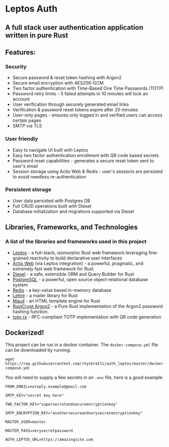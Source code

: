 # Leptos Auth
## A full stack user authentication application written in pure Rust

## Features:
### Security
- Secure password & reset token hashing with Argon2
- Secure email encryption with AES256-GCM
- Two factor authentication with Time-Based One Time Passwords (TOTP)
- Password retry limits - 5 failed attempts in 10 minutes will lock an account
- User verification through securely generated email links
- Verification & password reset tokens expire after 20 minutes
- User-only pages - ensures only logged in and verified users can access certain pages
- SMTP via TLS

### User friendly
- Easy to navigate UI built with Leptos
- Easy two factor authentication enrollment with QR code based secrets
- Password reset capabilities - generates a secure reset token sent to user's email
- Session storage using Actix Web & Redis - user's sessions are persisted to avoid needless re-authentication

### Persistent storage
- User data persisted with Postgres DB
- Full CRUD operations built with Diesel
- Database initialization and migrations supported via Diesel

## Libraries, Frameworks, and Technologies
### A list of the libraries and frameworks used in this project
- [Leptos](https://github.com/leptos-rs/leptos) - a full-stack, isomorphic Rust web framework leveraging fine-grained reactivity to build declarative user interfaces
- [Actix Web](https://github.com/actix/actix-web) (via Leptos integration) - a powerful, pragmatic, and extremely fast web framework for Rust
- [Diesel](https://github.com/diesel-rs/diesel) - a safe, extensible ORM and Query Builder for Rust
- [PostgreSQL](https://www.postgresql.org/) - a powerful, open source object-relational database system 
- [Redis](https://github.com/redis/redis) - a key-value based in-memory database
- [Lettre](https://github.com/lettre/lettre) - a mailer library for Rust
- [Maud](https://github.com/lambda-fairy/maud) - an HTML template engine for Rust
- [RustCrypt Argon2](https://docs.rs/argon2/latest/argon2/) - a Pure Rust implementation of the Argon2 password hashing function.
- [totp-rs](https://github.com/constantoine/totp-rs) - RFC-compliant TOTP implementation with QR code generation


## Dockerized!

This project can be run in a docker container.
The `docker-compose.yml` file can be downloaded by running:

```
wget https://raw.githubusercontent.com/rhysbratti/auth_leptos/master/docker-compose.yml
```
You will need to supply a few secrets in an `.env` file, here is a good example:
```
FROM_EMAIL=noreply.example@gmail.com

SMTP_KEY="secret key here"

TWO_FACTOR_KEY="supersecretandsecureencryptionkey"

SMTP_ENCRYPTION_KEY="anothersecureandverysecretencryptionkey"

MASTER_USER=master

MASTER_PASS=verysecretpassword

AUTH_LEPTOS_URL=https://amazingsite.com
```
